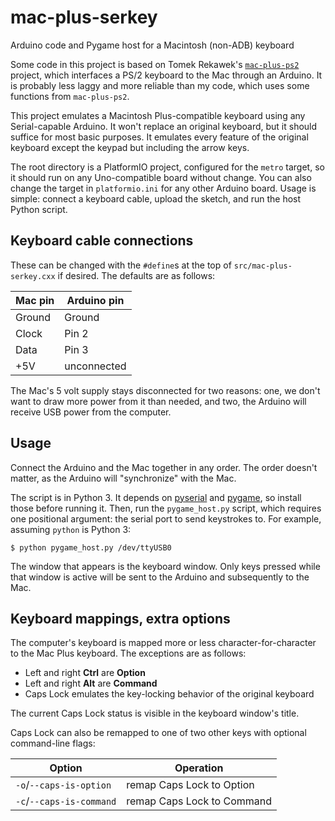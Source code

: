 # mac-plus-serkey
Arduino code and Pygame host for a Macintosh (non-ADB) keyboard

Some code in this project is based on Tomek Rekawek's
[`mac-plus-ps2`](https://github.com/trekawek/mac-plus-ps2) project,
which interfaces a PS/2 keyboard to the Mac through an Arduino. It is
probably less laggy and more reliable than my code, which uses some
functions from `mac-plus-ps2`.

This project emulates a Macintosh Plus-compatible keyboard using any
Serial-capable Arduino. It won't replace an original keyboard, but it
should suffice for most basic purposes. It emulates every feature of
the original keyboard except the keypad but including the arrow
keys.

The root directory is a PlatformIO project, configured for the `metro`
target, so it should run on any Uno-compatible board without
change. You can also change the target in `platformio.ini` for any
other Arduino board. Usage is simple: connect a keyboard cable, upload
the sketch, and run the host Python script.

## Keyboard cable connections
These can be changed with the `#define`s at the top of
`src/mac-plus-serkey.cxx` if desired. The defaults are as follows:

| Mac pin | Arduino pin |
|---------|-------------|
| Ground  | Ground      |
| Clock   | Pin 2       |
| Data    | Pin 3       |
| +5V     | unconnected |

The Mac's 5 volt supply stays disconnected for two reasons: one, we
don't want to draw more power from it than needed, and two, the
Arduino will receive USB power from the computer.

## Usage
Connect the Arduino and the Mac together in any order. The order
doesn't matter, as the Arduino will "synchronize" with the Mac. 

The script is in Python 3. It depends on
[pyserial](https://pythonhosted.org/pyserial/) and
[pygame](https://www.pygame.org/), so install those before running
it. Then, run the `pygame_host.py` script, which requires one
positional argument: the serial port to send keystrokes to. For
example, assuming `python` is Python 3:

```$ python pygame_host.py /dev/ttyUSB0```

The window that appears is the keyboard window. Only keys pressed
while that window is active will be sent to the Arduino and
subsequently to the Mac.

## Keyboard mappings, extra options
The computer's keyboard is mapped more or less character-for-character
to the Mac Plus keyboard. The exceptions are as follows:

- Left and right **Ctrl** are **Option**
- Left and right **Alt** are **Command**
- Caps Lock emulates the key-locking behavior of the original keyboard

The current Caps Lock status is visible in the keyboard window's title.

Caps Lock can also be remapped to one of two other keys with optional
command-line flags:

| Option                   | Operation                  |
|--------------------------|----------------------------|
| `-o`/`--caps-is-option`  | remap Caps Lock to Option  |
| `-c`/`--caps-is-command` | remap Caps Lock to Command |
